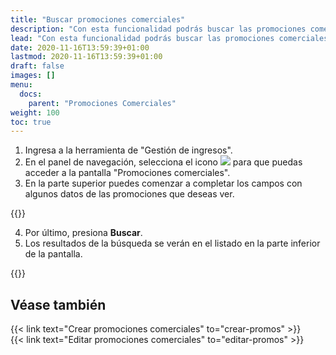 ```yaml
---
title: "Buscar promociones comerciales"
description: "Con esta funcionalidad podrás buscar las promociones comerciales que se hayan generado anteriormente."
lead: "Con esta funcionalidad podrás buscar las promociones comerciales que se hayan generado anteriormente. Dependiendo de los filtros que apliques, puedes realizar una búsqueda avanzada."
date: 2020-11-16T13:59:39+01:00
lastmod: 2020-11-16T13:59:39+01:00
draft: false
images: []
menu:
  docs:
    parent: "Promociones Comerciales"
weight: 100
toc: true
---
```


1. Ingresa a la herramienta de "Gestión de ingresos".
1. En el panel de navegación, selecciona el icono ![](../Documents/Markdown%20Monster%20Weblog%20Posts/prom.png) para que puedas acceder a la pantalla "Promociones comerciales".
1. En la parte superior puedes comenzar a completar los campos con algunos datos de las promociones que deseas ver.

{{<note text="Dependiendo de las opciones que seleccionas en los filtros, algunos datos se volverán obligatorios. ">}}

4. Por último, presiona **Buscar**. 
5. Los resultados de la búsqueda se verán en el listado en la parte inferior de la pantalla. 

{{<note text="En los títulos de las columnas de la grilla puedes usar las flechas para ordenar los datos de manera ascendente o descendente. Desde esta grilla también puedes activar o desactivar una promoción. Además, al hacer clic en el icono de lápiz podrás editar los datos de la promoción seleccionada. ">}}

## Véase también 

{{< link text="Crear promociones comerciales" to="crear-promos" >}}
<br/>
{{< link text="Editar promociones comerciales" to="editar-promos" >}}
